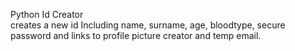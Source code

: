 Python Id Creator<br>
creates a new id Including name, surname, age, bloodtype, secure password and links to profile picture creator and temp email.
